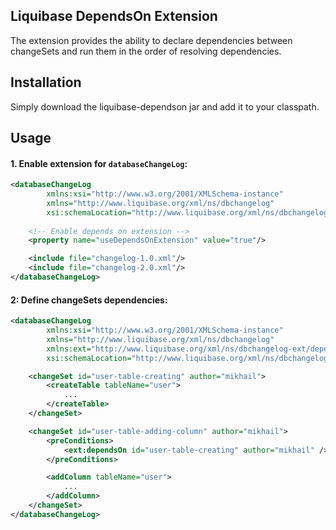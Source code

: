 Liquibase DependsOn Extension
-----------------------------
The extension provides the ability to declare dependencies between changeSets 
and run them in the order of resolving dependencies.

Installation
------------
Simply download the liquibase-dependson jar and add it to your classpath.

Usage
-----
#### 1. Enable extension for `databaseChangeLog`:
```xml
<databaseChangeLog
        xmlns:xsi="http://www.w3.org/2001/XMLSchema-instance"
        xmlns="http://www.liquibase.org/xml/ns/dbchangelog"
        xsi:schemaLocation="http://www.liquibase.org/xml/ns/dbchangelog http://www.liquibase.org/xml/ns/dbchangelog/dbchangelog-3.7.xsd">
    
    <!-- Enable depends on extension -->
    <property name="useDependsOnExtension" value="true"/>

    <include file="changelog-1.0.xml"/>
    <include file="changelog-2.0.xml"/>
</databaseChangeLog>
```

#### 2: Define changeSets dependencies:
```xml
<databaseChangeLog
        xmlns:xsi="http://www.w3.org/2001/XMLSchema-instance"
        xmlns="http://www.liquibase.org/xml/ns/dbchangelog"
        xmlns:ext="http://www.liquibase.org/xml/ns/dbchangelog-ext/dependsOn"
        xsi:schemaLocation="http://www.liquibase.org/xml/ns/dbchangelog http://www.liquibase.org/xml/ns/dbchangelog/dbchangelog-3.7.xsd">

    <changeSet id="user-table-creating" author="mikhail">
        <createTable tableName="user">
            ...
        </createTable>
    </changeSet>

    <changeSet id="user-table-adding-column" author="mikhail">
        <preConditions>
            <ext:dependsOn id="user-table-creating" author="mikhail" />
        </preConditions>

        <addColumn tableName="user">
            ...
        </addColumn>
    </changeSet>
</databaseChangeLog>

```